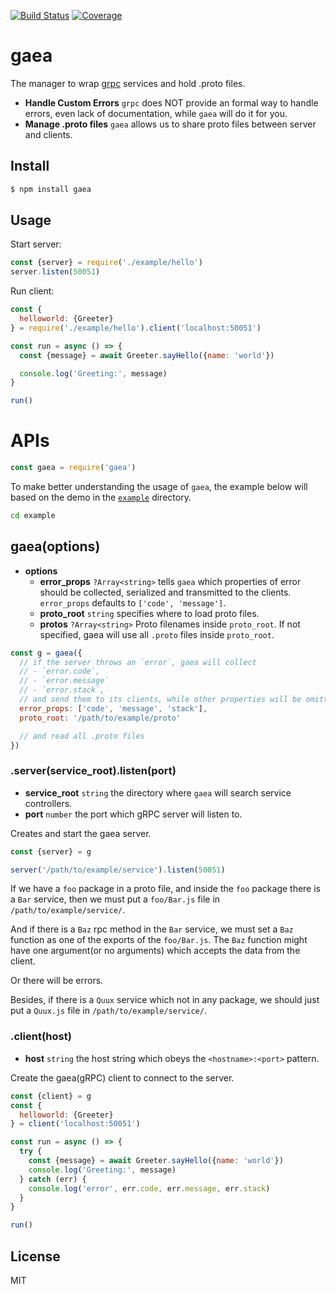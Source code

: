 [![Build Status](https://travis-ci.org/kaelzhang/gaea.svg?branch=master)](https://travis-ci.org/kaelzhang/gaea)
[![Coverage](https://codecov.io/gh/kaelzhang/gaea/branch/master/graph/badge.svg)](https://codecov.io/gh/kaelzhang/gaea)
<!-- optional appveyor tst
[![Windows Build Status](https://ci.appveyor.com/api/projects/status/github/kaelzhang/gaea?branch=master&svg=true)](https://ci.appveyor.com/project/kaelzhang/gaea)
-->
<!-- optional npm version
[![NPM version](https://badge.fury.io/js/gaea.svg)](http://badge.fury.io/js/gaea)
-->
<!-- optional npm downloads
[![npm module downloads per month](http://img.shields.io/npm/dm/gaea.svg)](https://www.npmjs.org/package/gaea)
-->
<!-- optional dependency status
[![Dependency Status](https://david-dm.org/kaelzhang/gaea.svg)](https://david-dm.org/kaelzhang/gaea)
-->

# gaea

The manager to wrap [grpc](https://grpc.io) services and hold .proto files.

- **Handle Custom Errors** `grpc` does NOT provide an formal way to handle errors, even lack of documentation, while `gaea` will do it for you.
- **Manage .proto files** `gaea` allows us to share proto files between server and clients.

## Install

```sh
$ npm install gaea
```

## Usage

Start server:

```js
const {server} = require('./example/hello')
server.listen(50051)
```

Run client:

```js
const {
  helloworld: {Greeter}
} = require('./example/hello').client('localhost:50051')

const run = async () => {
  const {message} = await Greeter.sayHello({name: 'world'})

  console.log('Greeting:', message)
}

run()
```

# APIs

```js
const gaea = require('gaea')
```

To make better understanding the usage of `gaea`, the example below will based on the demo in the [`example`](https://github.com/kaelzhang/gaea/tree/master/example) directory.

```sh
cd example
```

## gaea(options)

- **options**
  - **error_props** `?Array<string>` tells `gaea` which properties of error should be collected, serialized and transmitted to the clients. `error_props` defaults to `['code', 'message']`.
  - **proto_root** `string` specifies where to load proto files.
  - **protos** `?Array<string>` Proto filenames inside `proto_root`. If not specified, gaea will use all `.proto` files inside `proto_root`.

```js
const g = gaea({
  // if the server throws an `error`, gaea will collect
  // - `error.code`,
  // - `error.message`
  // - `error.stack`,
  // and send them to its clients, while other properties will be omitted.
  error_props: ['code', 'message', 'stack'],
  proto_root: '/path/to/example/proto'

  // and read all .proto files
})
```

### .server(service_root).listen(port)

- **service_root** `string` the directory where `gaea` will search service controllers.
- **port** `number` the port which gRPC server will listen to.

Creates and start the gaea server.

```js
const {server} = g

server('/path/to/example/service').listen(50051)
```

If we have a `foo` package in a proto file, and inside the `foo` package there is a `Bar` service, then we must put a `foo/Bar.js` file in `/path/to/example/service/`.

And if there is a `Baz` rpc method in the `Bar` service, we must set a `Baz` function as one of the exports of the `foo/Bar.js`. The `Baz` function might have one argument(or no arguments) which accepts the data from the client.

Or there will be errors.

Besides, if there is a `Quux` service which not in any package, we should just put a `Quux.js` file in `/path/to/example/service/`.

### .client(host)

- **host** `string` the host string which obeys the `<hostname>:<port>` pattern.

Create the gaea(gRPC) client to connect to the server.

```js
const {client} = g
const {
  helloworld: {Greeter}
} = client('localhost:50051')

const run = async () => {
  try {
    const {message} = await Greeter.sayHello({name: 'world'})
    console.log('Greeting:', message)
  } catch (err) {
    console.log('error', err.code, err.message, err.stack)
  }
}

run()
```

## License

MIT
